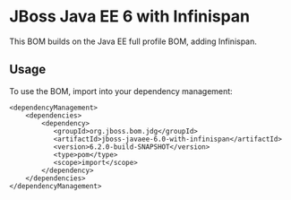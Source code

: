JBoss Java EE 6 with Infinispan
===============================

This BOM builds on the Java EE full profile BOM, adding Infinispan. 
  
Usage
-----

To use the BOM, import into your dependency management:

    <dependencyManagement>
        <dependencies>
            <dependency>
               <groupId>org.jboss.bom.jdg</groupId>
               <artifactId>jboss-javaee-6.0-with-infinispan</artifactId>
               <version>6.2.0-build-SNAPSHOT</version>
               <type>pom</type>
               <scope>import</scope>
            </dependency>
        </dependencies>
    </dependencyManagement> 
	
